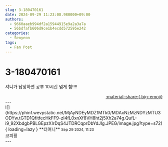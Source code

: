 ```yaml
---
slug: 3-180470161
date: 2024-09-29 11:23:08.980000+09:00
authors:
  - 9660aaeb994df2a15944915e9a2a3a7a
  - 56bdfafb606d9ce1b4ecdd572595e242
categories:
  - Seoyeon
tags:
  - Fan Post
---
```


# 3-180470161

<div class="post-container" markdown="1">
<div class="content-container md-sidebar__scrollwrap" markdown="1">

셔니가 답장하면 공부 10시간 넘게 함!!!!

</div>
</div>

<div style="text-align: right;" markdown="1">
<a href="https://weverse.io/fromis9/fanpost/3-180470161" style="text-align: right;">:material-share:{.big-emoji}</a>
</div>
---

<div class="comments-container md-sidebar__scrollwrap" markdown="1">
<div class="comment" markdown="1">
<div class='id-container' markdown="1">
![](https://phinf.wevpstatic.net/MjAyNDEyMDZfMTk0/MDAxNzMzNDYzMTU3ODYw.tGTD1QfitfecHkFF9-zI4fL0xnXf8VH8ht2j5Xh2a74g.QufL-i9_92XbdgbPBLGEpzXIrDqS4JTDRCqprDbYdJIg.JPEG/image.jpg?type=s72){ loading=lazy }
**<span class="artist">더여니</span>** <small>Sep 29 2024, 11:23</small><br>
</div>
<div class='comment-body' markdown="1">
코피핑
</div>
</div>
</div>
---
